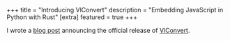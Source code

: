 +++
title = "Introducing VlConvert"
description = "Embedding JavaScript in Python with Rust"
[extra]
featured = true
+++

I wrote a [blog post](https://medium.com/@jonmmease/introducing-vlconvert-c763f0076e89) announcing the official release of [VlConvert](https://github.com/vega/vl-convert).
